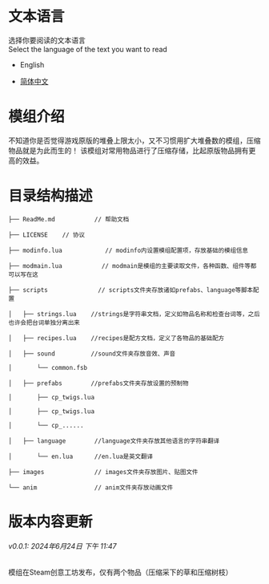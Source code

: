 # 文本语言
选择你要阅读的文本语言<br>Select the language of the text you want to read  
- English
  
- [简体中文](https://github.com/Miooowo/DST_CompressionItems?tab=readme-ov-file)


# 模组介绍
不知道你是否觉得游戏原版的堆叠上限太小，又不习惯用扩大堆叠数的模组，压缩物品就是为此而生的！
该模组对常用物品进行了压缩存储，比起原版物品拥有更高的效益。


# 目录结构描述
    ├── ReadMe.md           // 帮助文档
    
    ├── LICENSE    // 协议
    
    ├── modinfo.lua            // modinfo内设置模组配置项，存放基础的模组信息

    ├── modmain.lua           // modmain是模组的主要读取文件，各种函数、组件等都可以写在这

    ├── scripts              // scripts文件夹存放诸如prefabs、language等脚本配置
    
    │   ├── strings.lua    //strings是字符串文档，定义如物品名称和检查台词等，之后也许会把台词单独分离出来

    │   ├── recipes.lua    //recipes是配方文档，定义了各物品的基础配方

    │   ├── sound          //sound文件夹存放音效、声音

    │       └── common.fsb     
    
    │   ├── prefabs        //prefabs文件夹存放设置的预制物
    
    │       ├── cp_twigs.lua

    │       ├── cp_twigs.lua

    │       └── cp_......

    │   ├── language        //language文件夹存放其他语言的字符串翻译

    │       └── en.lua      //en.lua是英文翻译
    
    ├── images              // images文件夹存放图片、贴图文件
    
    └── anim                // anim文件夹存放动画文件

 
# 版本内容更新
###### v0.0.1: 2024年6月24日 下午 11:47
模组在Steam创意工坊发布，仅有两个物品（压缩采下的草和压缩树枝）
